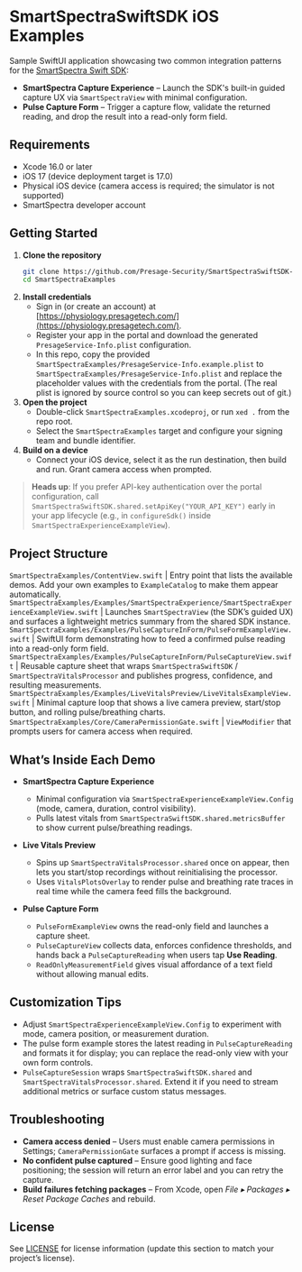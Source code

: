 # SmartSpectraSwiftSDK iOS Examples

Sample SwiftUI application showcasing two common integration patterns for the [SmartSpectra Swift SDK](https://github.com/Presage-Security/SmartSpectra):

- **SmartSpectra Capture Experience** – Launch the SDK's built-in guided capture UX via `SmartSpectraView` with minimal configuration.
- **Pulse Capture Form** – Trigger a capture flow, validate the returned reading, and drop the result into a read-only form field.

## Requirements

- Xcode 16.0 or later
- iOS 17 (device deployment target is 17.0)
- Physical iOS device (camera access is required; the simulator is not supported)
- SmartSpectra developer account

## Getting Started

1. **Clone the repository**
   ```bash
   git clone https://github.com/Presage-Security/SmartSpectraSwiftSDK-Examples.git
   cd SmartSpectraExamples
   ```
2. **Install credentials**
   - Sign in (or create an account) at [https://physiology.presagetech.com/](https://physiology.presagetech.com/).
   - Register your app in the portal and download the generated `PresageService-Info.plist` configuration.
   - In this repo, copy the provided `SmartSpectraExamples/PresageService-Info.example.plist` to `SmartSpectraExamples/PresageService-Info.plist` and replace the placeholder values with the credentials from the portal. (The real plist is ignored by source control so you can keep secrets out of git.)
3. **Open the project**
   - Double-click `SmartSpectraExamples.xcodeproj`, or run `xed .` from the repo root.
   - Select the `SmartSpectraExamples` target and configure your signing team and bundle identifier.
4. **Build on a device**
   - Connect your iOS device, select it as the run destination, then build and run. Grant camera access when prompted.

> **Heads up**: If you prefer API-key authentication over the portal configuration, call `SmartSpectraSwiftSDK.shared.setApiKey("YOUR_API_KEY")` early in your app lifecycle (e.g., in `configureSdk()` inside `SmartSpectraExperienceExampleView`).

## Project Structure

`SmartSpectraExamples/ContentView.swift` | Entry point that lists the available demos. Add your own examples to `ExampleCatalog` to make them appear automatically.
`SmartSpectraExamples/Examples/SmartSpectraExperience/SmartSpectraExperienceExampleView.swift` | Launches `SmartSpectraView` (the SDK’s guided UX) and surfaces a lightweight metrics summary from the shared SDK instance.
`SmartSpectraExamples/Examples/PulseCaptureInForm/PulseFormExampleView.swift` | SwiftUI form demonstrating how to feed a confirmed pulse reading into a read-only form field.
`SmartSpectraExamples/Examples/PulseCaptureInForm/PulseCaptureView.swift` | Reusable capture sheet that wraps `SmartSpectraSwiftSDK` / `SmartSpectraVitalsProcessor` and publishes progress, confidence, and resulting measurements.
`SmartSpectraExamples/Examples/LiveVitalsPreview/LiveVitalsExampleView.swift` | Minimal capture loop that shows a live camera preview, start/stop button, and rolling pulse/breathing charts.
`SmartSpectraExamples/Core/CameraPermissionGate.swift` | `ViewModifier` that prompts users for camera access when required.

## What’s Inside Each Demo

- **SmartSpectra Capture Experience**
  - Minimal configuration via `SmartSpectraExperienceExampleView.Config` (mode, camera, duration, control visibility).
  - Pulls latest vitals from `SmartSpectraSwiftSDK.shared.metricsBuffer` to show current pulse/breathing readings.

- **Live Vitals Preview**
  - Spins up `SmartSpectraVitalsProcessor.shared` once on appear, then lets you start/stop recordings without reinitialising the processor.
  - Uses `VitalsPlotsOverlay` to render pulse and breathing rate traces in real time while the camera feed fills the background.

- **Pulse Capture Form**
  - `PulseFormExampleView` owns the read-only field and launches a capture sheet.
  - `PulseCaptureView` collects data, enforces confidence thresholds, and hands back a `PulseCaptureReading` when users tap **Use Reading**.
  - `ReadOnlyMeasurementField` gives visual affordance of a text field without allowing manual edits.

## Customization Tips

- Adjust `SmartSpectraExperienceExampleView.Config` to experiment with mode, camera position, or measurement duration.
- The pulse form example stores the latest reading in `PulseCaptureReading` and formats it for display; you can replace the read-only view with your own form controls.
- `PulseCaptureSession` wraps `SmartSpectraSwiftSDK.shared` and `SmartSpectraVitalsProcessor.shared`. Extend it if you need to stream additional metrics or surface custom status messages.

## Troubleshooting

- **Camera access denied** – Users must enable camera permissions in Settings; `CameraPermissionGate` surfaces a prompt if access is missing.
- **No confident pulse captured** – Ensure good lighting and face positioning; the session will return an error label and you can retry the capture.
- **Build failures fetching packages** – From Xcode, open *File ▸ Packages ▸ Reset Package Caches* and rebuild.

## License

See [LICENSE](LICENSE) for license information (update this section to match your project’s license).
